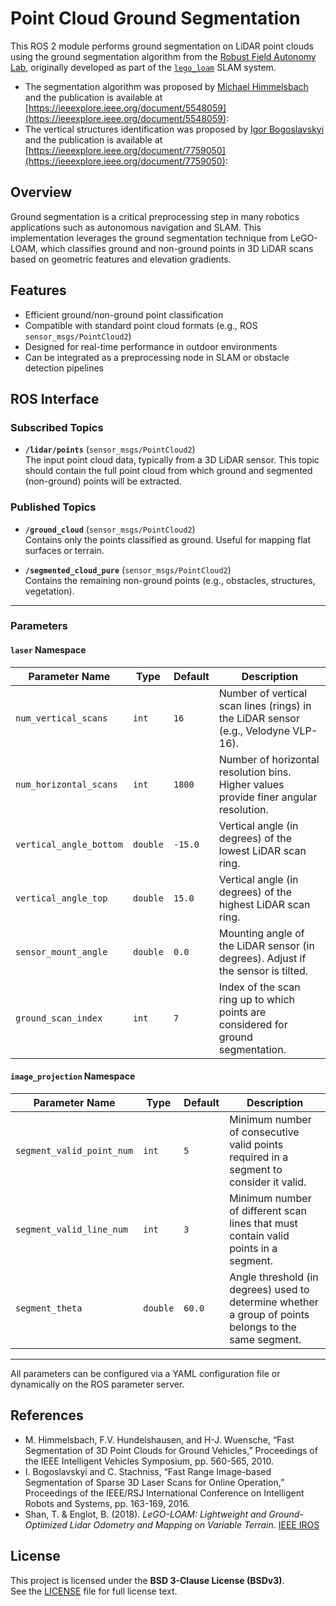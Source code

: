 # Point Cloud Ground Segmentation

This ROS 2 module performs ground segmentation on LiDAR point clouds using the ground segmentation algorithm from the [Robust Field Autonomy Lab](https://github.com/RobustFieldAutonomyLab), originally developed as part of the [`lego_loam`](https://github.com/RobustFieldAutonomyLab/LeGO-LOAM) SLAM system.

- The segmentation algorithm was proposed by [Michael Himmelsbach](https://ieeexplore.ieee.org/author/37541729800) and the publication is available at [https://ieeexplore.ieee.org/document/5548059](https://ieeexplore.ieee.org/document/5548059):
- The vertical structures identification was proposed by [Igor Bogoslavskyi](https://ieeexplore.ieee.org/author/37085360086) and the publication is available at [https://ieeexplore.ieee.org/document/7759050](https://ieeexplore.ieee.org/document/7759050):

## Overview

Ground segmentation is a critical preprocessing step in many robotics applications such as autonomous navigation and SLAM. This implementation leverages the ground segmentation technique from LeGO-LOAM, which classifies ground and non-ground points in 3D LiDAR scans based on geometric features and elevation gradients.

## Features

- Efficient ground/non-ground point classification  
- Compatible with standard point cloud formats (e.g., ROS `sensor_msgs/PointCloud2`)  
- Designed for real-time performance in outdoor environments  
- Can be integrated as a preprocessing node in SLAM or obstacle detection pipelines  

## ROS Interface

### Subscribed Topics

- **`/lidar/points`** (`sensor_msgs/PointCloud2`)  
  The input point cloud data, typically from a 3D LiDAR sensor. This topic should contain the full point cloud from which ground and segmented (non-ground) points will be extracted.

### Published Topics

- **`/ground_cloud`** (`sensor_msgs/PointCloud2`)  
  Contains only the points classified as ground. Useful for mapping flat surfaces or terrain.

- **`/segmented_cloud_pure`** (`sensor_msgs/PointCloud2`)  
  Contains the remaining non-ground points (e.g., obstacles, structures, vegetation).

---

### Parameters

#### `laser` Namespace

| Parameter Name           | Type     | Default | Description |
|--------------------------|----------|---------|-------------|
| `num_vertical_scans`     | `int`    | `16`    | Number of vertical scan lines (rings) in the LiDAR sensor (e.g., Velodyne VLP-16). |
| `num_horizontal_scans`   | `int`    | `1800`  | Number of horizontal resolution bins. Higher values provide finer angular resolution. |
| `vertical_angle_bottom`  | `double` | `-15.0` | Vertical angle (in degrees) of the lowest LiDAR scan ring. |
| `vertical_angle_top`     | `double` | `15.0`  | Vertical angle (in degrees) of the highest LiDAR scan ring. |
| `sensor_mount_angle`     | `double` | `0.0`   | Mounting angle of the LiDAR sensor (in degrees). Adjust if the sensor is tilted. |
| `ground_scan_index`      | `int`    | `7`     | Index of the scan ring up to which points are considered for ground segmentation. |

#### `image_projection` Namespace

| Parameter Name             | Type     | Default | Description |
|----------------------------|----------|---------|-------------|
| `segment_valid_point_num`  | `int`    | `5`     | Minimum number of consecutive valid points required in a segment to consider it valid. |
| `segment_valid_line_num`   | `int`    | `3`     | Minimum number of different scan lines that must contain valid points in a segment. |
| `segment_theta`            | `double` | `60.0`  | Angle threshold (in degrees) used to determine whether a group of points belongs to the same segment. |

---

All parameters can be configured via a YAML configuration file or dynamically on the ROS parameter server.

## References

- M. Himmelsbach, F.V. Hundelshausen, and H-J. Wuensche, “Fast Segmentation of 3D Point Clouds for Ground Vehicles,” Proceedings of the IEEE Intelligent Vehicles Symposium, pp. 560-565, 2010.
- I. Bogoslavskyi and C. Stachniss, “Fast Range Image-based Segmentation of Sparse 3D Laser Scans for Online Operation,” Proceedings of the IEEE/RSJ International Conference on Intelligent Robots and Systems, pp. 163-169, 2016.
- Shan, T. & Englot, B. (2018). *LeGO-LOAM: Lightweight and Ground-Optimized Lidar Odometry and Mapping on Variable Terrain*. [IEEE IROS](https://doi.org/10.1109/IROS.2018.8594449)

## License

This project is licensed under the **BSD 3-Clause License (BSDv3)**.  
See the [LICENSE](./LICENSE) file for full license text.
